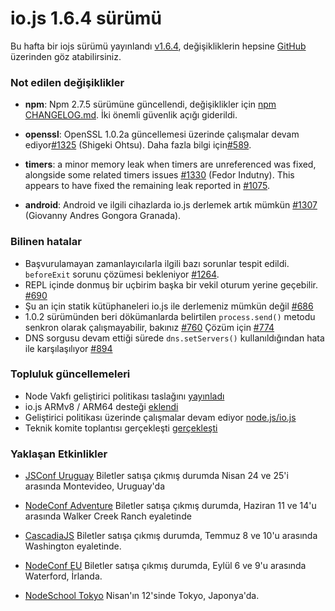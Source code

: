# io.js 1.6.4 sürümü

Bu hafta bir iojs sürümü yayınlandı [v1.6.4](https://iojs.org/dist/v1.6.4/), değişikliklerin hepsine [GitHub](https://github.com/iojs/io.js/blob/v1.x/CHANGELOG.md) üzerinden göz atabilirsiniz.

### Not edilen değişiklikler

* **npm**: Npm 2.7.5 sürümüne güncellendi, değişiklikler için [npm CHANGELOG.md](https://github.com/npm/npm/blob/master/CHANGELOG.md#v275-2015-03-26). İki önemli güvenlik açığı giderildi.

* **openssl**: OpenSSL 1.0.2a güncellemesi üzerinde çalışmalar devam ediyor[#1325](https://github.com/iojs/io.js/pull/1325) (Shigeki Ohtsu). Daha fazla bilgi için[#589](https://github.com/iojs/io.js/issues/589).

* **timers**: a minor memory leak when timers are unreferenced was fixed, alongside some related timers issues [#1330](https://github.com/iojs/io.js/pull/1330) (Fedor Indutny). This appears to have fixed the remaining leak reported in [#1075](https://github.com/iojs/io.js/issues/1075).
* **android**: Android ve ilgili cihazlarda io.js derlemek artık mümkün [#1307](https://github.com/iojs/io.js/pull/1307) (Giovanny Andres Gongora Granada).

### Bilinen hatalar

* Başvurulamayan zamanlayıcılarla ilgili bazı sorunlar tespit edildi. `beforeExit` sorunu çözümesi bekleniyor  [#1264](https://github.com/iojs/io.js/issues/1264).
* REPL içinde donmuş bir uçbirim başka bir vekil oturum yerine geçebilir. [#690](https://github.com/iojs/io.js/issues/690)
* Şu an için statik kütüphaneleri io.js ile derlemeniz mümkün değil [#686](https://github.com/iojs/io.js/issues/686)
* 1.0.2 sürümünden beri dökümanlarda belirtilen `process.send()` metodu senkron olarak çalışmayabilir, bakınız [#760](https://github.com/iojs/io.js/issues/760) Çözüm için [#774](https://github.com/iojs/io.js/issues/774)
* DNS sorgusu devam ettiği sürede `dns.setServers()` kullanıldığından hata ile karşılaşılıyor [#894](https://github.com/iojs/io.js/issues/894)

### Topluluk güncellemeleri

* Node Vakfı geliştirici politikası taslağını [yayınladı](https://github.com/jasnell/dev-policy)
* io.js ARMv8 / ARM64 desteği [eklendi](https://twitter.com/rvagg/status/586050873349939201)
* Geliştirici politikası üzerinde çalışmalar devam ediyor [node.js/io.js](https://github.com/jasnell/dev-policy)
* Teknik komite toplantısı gerçekleşti [gerçekleşti](https://www.youtube.com/watch?v=OjlK8k10oyo)

### Yaklaşan Etkinlikler

* [JSConf Uruguay](http://jsconf.uy) Biletler satışa çıkmış durumda Nisan 24 ve 25'i arasında Montevideo, Uruguay'da

* [NodeConf Adventure](http://nodeconf.com/) Biletler satışa çıkmış durumda, Haziran 11 ve 14'u arasında Walker Creek Ranch eyaletinde
* [CascadiaJS](http://2015.cascadiajs.com/) Biletler satışa çıkmış durumda, Temmuz 8 ve 10'u arasında Washington eyaletinde.
* [NodeConf EU](http://nodeconf.eu/) Biletler satışa çıkmış durumda, Eylül 6 ve  9'u arasında  Waterford, İrlanda.
* [NodeSchool Tokyo](http://nodejs.connpass.com/event/13182/) Nisan'ın 12'sinde Tokyo, Japonya'da.

